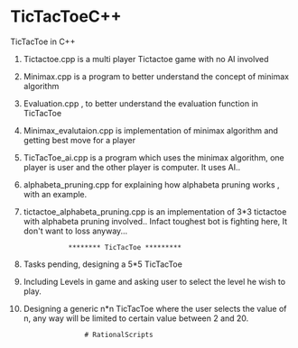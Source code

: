 # TicTacToeC++
TicTacToe in C++

1) Tictactoe.cpp is a multi player Tictactoe game with no AI involved

2) Minimax.cpp is a program to better understand the concept of minimax algorithm

3) Evaluation.cpp , to better understand the evaluation function in TicTacToe

4) Minimax_evalutaion.cpp is implementation of minimax algorithm and getting best move for a player

5) TicTacToe_ai.cpp is a program which uses the minimax algorithm, one player is user and the other player is computer. It uses AI..

6) alphabeta_pruning.cpp for explaining how alphabeta pruning works , with an example.

7) tictactoe_alphabeta_pruning.cpp is an implementation of  3*3 tictactoe with alphabeta pruning involved.. Infact toughest bot is fighting here, It don't want to loss anyway...

                  ******** TicTacToe *********

8) Tasks pending, designing a 5*5 TicTacToe 

9) Including Levels in game and asking user to select the level he wish to play.

10) Designing a generic n*n TicTacToe where the user selects the value of n, any way will be limited to certain value between 2 and 20.
 
                       # RationalScripts
